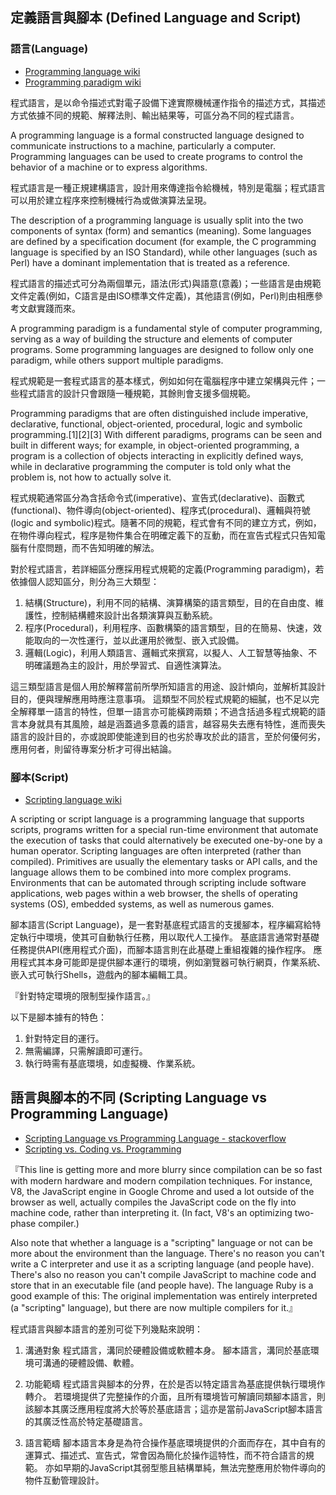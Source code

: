 ## 定義語言與腳本 (Defined Language and Script)

### 語言(Language)

+ [Programming language wiki](https://en.wikipedia.org/wiki/Programming_language)
+ [Programming paradigm wiki](https://en.wikipedia.org/wiki/Programming_paradigm)

程式語言，是以命令描述式對電子設備下達實際機械運作指令的描述方式，其描述方式依據不同的規範、解釋法則、輸出結果等，可區分為不同的程式語言。

A programming language is a formal constructed language designed to communicate instructions to a machine, particularly a computer. Programming languages can be used to create programs to control the behavior of a machine or to express algorithms.

程式語言是一種正規建構語言，設計用來傳達指令給機械，特別是電腦；程式語言可以用於建立程序來控制機械行為或做演算法呈現。

The description of a programming language is usually split into the two components of syntax (form) and semantics (meaning). Some languages are defined by a specification document (for example, the C programming language is specified by an ISO Standard), while other languages (such as Perl) have a dominant implementation that is treated as a reference.

程式語言的描述式可分為兩個單元，語法(形式)與語意(意義)；一些語言是由規範文件定義(例如，C語言是由ISO標準文件定義)，其他語言(例如，Perl)則由相應參考文獻實踐而來。

A programming paradigm is a fundamental style of computer programming, serving as a way of building the structure and elements of computer programs. Some programming languages are designed to follow only one paradigm, while others support multiple paradigms.

程式規範是一套程式語言的基本樣式，例如如何在電腦程序中建立架構與元件；一些程式語言的設計只會跟隨一種規範，其餘則會支援多個規範。

Programming paradigms that are often distinguished include imperative, declarative, functional, object-oriented, procedural, logic and symbolic programming.[1][2][3] With different paradigms, programs can be seen and built in different ways; for example, in object-oriented programming, a program is a collection of objects interacting in explicitly defined ways, while in declarative programming the computer is told only what the problem is, not how to actually solve it.

程式規範通常區分為含括命令式(imperative)、宣告式(declarative)、函數式(functional)、物件導向(object-oriented)、程序式(procedural)、邏輯與符號(logic and symbolic)程式。隨著不同的規範，程式會有不同的建立方式，例如，在物件導向程式，程序是物件集合在明確定義下的互動，而在宣告式程式只告知電腦有什麼問題，而不告知明確的解法。

對於程式語言，若詳細區分應採用程式規範的定義(Programming paradigm)，若依據個人認知區分，則分為三大類型：

1. 結構(Structure)，利用不同的結構、演算構築的語言類型，目的在自由度、維護性，控制結構體來設計出各類演算與互動系統。
2. 程序(Procedural)，利用程序、函數構築的語言類型，目的在簡易、快速，效能取向的一次性運行，並以此運用於微型、嵌入式設備。
3. 邏輯(Logic)，利用人類語言、邏輯式來撰寫，以擬人、人工智慧等抽象、不明確議題為主的設計，用於學習式、自適性演算法。

這三類型語言是個人用於解釋當前所學所知語言的用途、設計傾向，並解析其設計目的，便與理解應用時應注意事項。
這類型不同於程式規範的細膩，也不足以完全解釋單一語言的特性，但單一語言亦可能橫跨兩類；不過含括過多程式規範的語言本身就具有其風險，越是涵蓋過多意義的語言，越容易失去應有特性，進而喪失語言的設計目的，亦或說即使能達到目的也劣於專攻於此的語言，至於何優何劣，應用何者，則留待專案分析才可得出結論。

### 腳本(Script)

+ [Scripting language wiki](https://en.wikipedia.org/wiki/Scripting_language)

A scripting or script language is a programming language that supports scripts, programs written for a special run-time environment that automate the execution of tasks that could alternatively be executed one-by-one by a human operator. Scripting languages are often interpreted (rather than compiled). Primitives are usually the elementary tasks or API calls, and the language allows them to be combined into more complex programs. Environments that can be automated through scripting include software applications, web pages within a web browser, the shells of operating systems (OS), embedded systems, as well as numerous games.

腳本語言(Script Language)，是一套對基底程式語言的支援腳本，程序編寫給特定執行中環境，使其可自動執行任務，用以取代人工操作。
基底語言通常對基礎任務提供API(應用程式介面)，而腳本語言則在此基礎上重組複雜的操作程序。
應用程式其本身可能即是提供腳本運行的環境，例如瀏覽器可執行網頁，作業系統、嵌入式可執行Shells，遊戲內的腳本編輯工具。

『針對特定環境的限制型操作語言。』

以下是腳本據有的特色：

1. 針對特定目的運行。
2. 無需編譯，只需解讀即可運行。
3. 執行時需有基底環境，如虛擬機、作業系統。

## 語言與腳本的不同 (Scripting Language vs Programming Language)

+ [Scripting Language vs Programming Language - stackoverflow](http://stackoverflow.com/questions/17253545/scripting-language-vs-programming-language)
+ [Scripting vs. Coding vs. Programming](http://www.naelshawwa.com/scripting-coding-programming/)

『This line is getting more and more blurry since compilation can be so fast with modern hardware and modern compilation techniques. For instance, V8, the JavaScript engine in Google Chrome and used a lot outside of the browser as well, actually compiles the JavaScript code on the fly into machine code, rather than interpreting it. (In fact, V8's an optimizing two-phase compiler.)

Also note that whether a language is a "scripting" language or not can be more about the environment than the language. There's no reason you can't write a C interpreter and use it as a scripting language (and people have). There's also no reason you can't compile JavaScript to machine code and store that in an executable file (and people have). The language Ruby is a good example of this: The original implementation was entirely interpreted (a "scripting" language), but there are now multiple compilers for it.』

程式語言與腳本語言的差別可從下列幾點來說明：

1. 溝通對象
程式語言，溝同於硬體設備或軟體本身。
腳本語言，溝同於基底環境可溝通的硬體設備、軟體。

2. 功能範疇
程式語言與腳本的分界，在於是否以特定語言為基底提供執行環境作轉介。
若環境提供了完整操作的介面，且所有環境皆可解讀同類腳本語言，則該腳本其廣泛應用程度將大於等於基底語言；這亦是當前JavaScript腳本語言的其廣泛性高於特定基礎語言。

3. 語言範疇
腳本語言本身是為符合操作基底環境提供的介面而存在，其中自有的運算式、描述式、宣告式，常會因為簡化於操作這特性，而不符合語言的規範。
亦如早期的JavaScript其弱型態且結構單純，無法完整應用於物件導向的物件互動管理設計。

